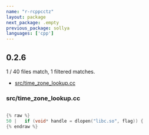 ```yaml
---
name: "r-rcppcctz"
layout: package
next_package: .empty
previous_package: sollya
languages: ['cpp']
---
```

## 0.2.6
1 / 40 files match, 1 filtered matches.

 - [src/time_zone_lookup.cc](#srctime_zone_lookupcc)

### src/time_zone_lookup.cc

```cpp

{% raw %}
50 |   if (void* handle = dlopen("libc.so", flag)) {
{% endraw %}

```